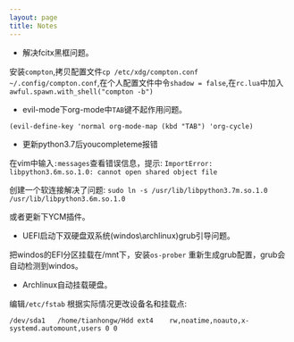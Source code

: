 ```yaml
---
layout: page
title: Notes
---
```

- 解决fcitx黑框问题。

安装`compton`,拷贝配置文件`cp /etc/xdg/compton.conf ~/.config/compton.conf`,在个人配置文件中令`shadow = false`,在`rc.lua`中加入`awful.spawn.with_shell("compton -b")`

- evil-mode下org-mode中`TAB`键不起作用问题。

`(evil-define-key 'normal org-mode-map (kbd "TAB") 'org-cycle)`

- 更新python3.7后youcompleteme报错

在vim中输入`:messages`查看错误信息，提示:
`ImportError: libpython3.6m.so.1.0: cannot open shared object file`

创建一个软连接解决了问题:
`sudo ln -s /usr/lib/libpython3.7m.so.1.0 /usr/lib/libpython3.6m.so.1.0`

或者更新下YCM插件。

- UEFI启动下双硬盘双系统(windos\archlinux)grub引导问题。

把windos的EFI分区挂载在/mnt下，安装`os-prober` 重新生成grub配置，grub会自动检测到windos。

- Archlinux自动挂载硬盘。  

编辑`/etc/fstab` 根据实际情况更改设备名和挂载点:

`/dev/sda1   /home/tianhongw/Hdd ext4    rw,noatime,noauto,x-systemd.automount,users 0 0`

